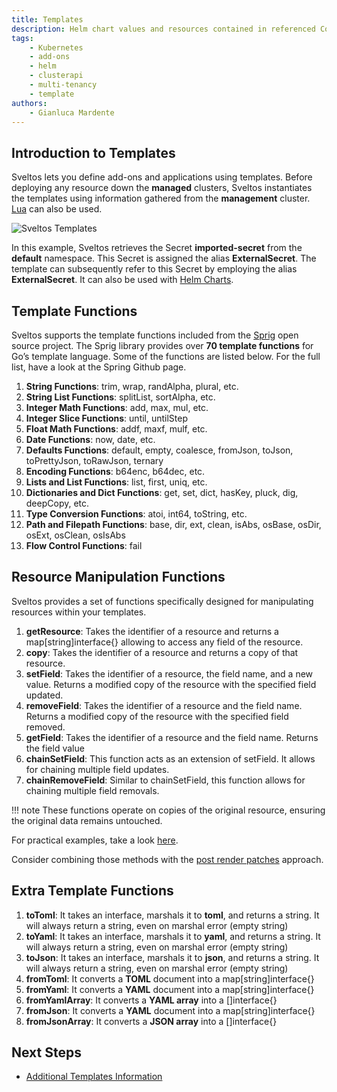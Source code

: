 ```yaml
---
title: Templates
description: Helm chart values and resources contained in referenced ConfigMaps/Secrets can be defined as template. 
tags:
    - Kubernetes
    - add-ons
    - helm
    - clusterapi
    - multi-tenancy
    - template
authors:
    - Gianluca Mardente
---
```


## Introduction to Templates

Sveltos lets you define add-ons and applications using templates. Before deploying any resource down the **managed** clusters, Sveltos instantiates the templates using information gathered from the **management** cluster.
[Lua](lua.md) can also be used.

![Sveltos Templates](../assets/templates.png)

In this example, Sveltos retrieves the Secret **imported-secret** from the **default** namespace. This Secret is assigned the alias **ExternalSecret**. The template can subsequently refer to this Secret by employing the alias **ExternalSecret**. It can also be used with [Helm Charts](template_generic_examples.md).

## Template Functions

Sveltos supports the template functions included from the [Sprig](https://masterminds.github.io/sprig/) open source project. The Sprig library provides over **70 template functions** for Go’s template language. Some of the functions are listed below. For the full list, have a look at the Spring Github page.

1. **String Functions**: trim, wrap, randAlpha, plural, etc.
1. **String List Functions**: splitList, sortAlpha, etc.
1. **Integer Math Functions**: add, max, mul, etc.
1. **Integer Slice Functions**: until, untilStep
1. **Float Math Functions**: addf, maxf, mulf, etc.
1. **Date Functions**: now, date, etc.
1. **Defaults Functions**: default, empty, coalesce, fromJson, toJson, toPrettyJson, toRawJson, ternary
1. **Encoding Functions**: b64enc, b64dec, etc.
1. **Lists and List Functions**: list, first, uniq, etc.
1. **Dictionaries and Dict Functions**: get, set, dict, hasKey, pluck, dig, deepCopy, etc.
1. **Type Conversion Functions**: atoi, int64, toString, etc.
1. **Path and Filepath Functions**: base, dir, ext, clean, isAbs, osBase, osDir, osExt, osClean, osIsAbs
1. **Flow Control Functions**: fail

## Resource Manipulation Functions

Sveltos provides a set of functions specifically designed for manipulating resources within your templates.

1. **getResource**: Takes the identifier of a resource and returns a map[string]interface{} allowing to access any field of the resource.
1. **copy**: Takes the identifier of a resource and returns a copy of that resource.
1. **setField**: Takes the identifier of a resource, the field name, and a new value. Returns a modified copy of the resource with the specified field updated.
1. **removeField**: Takes the identifier of a resource and the field name. Returns a modified copy of the resource with the specified field removed.
1. **getField**: Takes the identifier of a resource and the field name. Returns the field value
1. **chainSetField**: This function acts as an extension of setField. It allows for chaining multiple field updates.
1. **chainRemoveField**: Similar to chainSetField, this function allows for chaining multiple field removals.

!!! note
    These functions operate on copies of the original resource, ensuring the original data remains untouched.

For practical examples, take a look [here](examples.md).

Consider combining those methods with the [post render patches](../features/post-renderer-patches.md) approach.

## Extra Template Functions

1. **toToml**: It takes an interface, marshals it to **toml**, and returns a string. It will always return a string, even on marshal error (empty string)
1. **toYaml**: It takes an interface, marshals it to **yaml**, and returns a string. It will always return a string, even on marshal error (empty string)
1. **toJson**: It takes an interface, marshals it to **json**, and returns a string. It will always return a string, even on marshal error (empty string)
1. **fromToml**: It converts a **TOML** document into a map[string]interface{}
1. **fromYaml**: It converts a **YAML** document into a map[string]interface{}
1. **fromYamlArray**: It converts a **YAML array** into a []interface{}
1. **fromJson**: It converts a **YAML** document into a map[string]interface{}
1. **fromJsonArray**: It converts a **JSON array** into a []interface{}

## Next Steps

- [Additional Templates Information](../template/additional_template_info.md)
